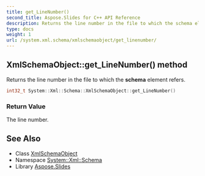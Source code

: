 ```yaml
---
title: get_LineNumber()
second_title: Aspose.Slides for C++ API Reference
description: Returns the line number in the file to which the schema element refers.
type: docs
weight: 1
url: /system.xml.schema/xmlschemaobject/get_linenumber/
---
```

## XmlSchemaObject::get_LineNumber() method


Returns the line number in the file to which the **schema** element refers.

```cpp
int32_t System::Xml::Schema::XmlSchemaObject::get_LineNumber()
```


### Return Value

The line number.

## See Also

* Class [XmlSchemaObject](../)
* Namespace [System::Xml::Schema](../../)
* Library [Aspose.Slides](../../../)
